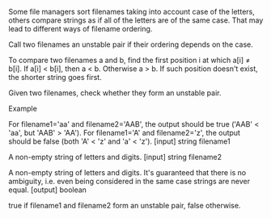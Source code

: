 Some file managers sort filenames taking into account case of the letters, others compare strings as if all of the letters are of the same case. That may lead to different ways of filename ordering.

Call two filenames an unstable pair if their ordering depends on the case.

To compare two filenames a and b, find the first position i at which a[i] ≠ b[i]. If a[i] < b[i], then a < b. Otherwise a > b. If such position doesn't exist, the shorter string goes first.

Given two filenames, check whether they form an unstable pair.

Example

For filename1='aa' and filename2='AAB', the output should be true ('AAB' < 'aa', but 'AAB' > 'AA'). For filename1='A' and filename2='z', the output should be false (both 'A' < 'z' and 'a' < 'z'). [input] string filename1

A non-empty string of letters and digits. [input] string filename2

A non-empty string of letters and digits. It's guaranteed that there is no ambiguity, i.e. even being considered in the same case strings are never equal. [output] boolean

true if filename1 and filename2 form an unstable pair, false otherwise.
